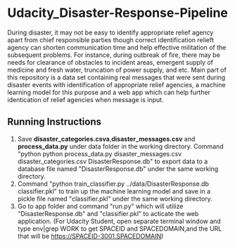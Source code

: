 # Udacity_Disaster-Response-Pipeline

During disaster, it may not be easy to identify appropriate relief agency apart from chief responsible parties though correct identification relieft agency can shorten communication time and help effective militation of the subsequent problems. 
For instance, during outbreak of fire, there may be needs for clearance of obstacles to incident areas, emergent supply of medicine and fresh water, truncation of power supply, and etc.
Main part of this repository is a data set containing real messages that were sent during disaster events with identification of appropriate relief agencies, a machine learning model for this purpose and a web app which can help further identication of relief agencies when message is input.


## Running Instructions
1. Save **disaster_categories.csva**,**disaster_messages.csv** and **process_data.py** under data folder in the working directory. Command "python python process_data.py disaster_messages.csv disaster_categories.csv DisasterResponse.db" to export data to a database file named "DisasterResponse.db" under the same working directory.
2. Command "python train_classifier.py ../data/DisasterResponse.db classifier.pkl" to train up the machine learning model and save in a pickle file named "classifier.pkl" under the same working directory.
3. Go to app folder and command "run.py" which will utilize "DisasterResponse.db" and "classifier.pkl" to acticate the web application. (For Udacity Student, open separate terminal window and type env|grep WORK to get SPACEID and SPACEDOMAIN,and the URL that will be https://SPACEID-3001.SPACEDOMAIN)
